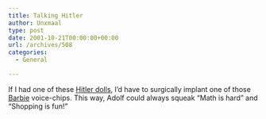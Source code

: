 ```yaml
---
title: Talking Hitler
author: Unxmaal
type: post
date: 2001-10-21T00:00:00+00:00
url: /archives/508
categories:
  - General

---
```

If I had one of these [Hitler dolls][1], I&#8217;d have to surgically implant one of those [Barbie][2] voice-chips. This way, Adolf could always squeak &#8220;Math is hard&#8221; and &#8220;Shopping is fun!&#8221;

 [1]: http://www.nyttt.com/
 [2]: http://www.syntac.net/hoax/barbie.php